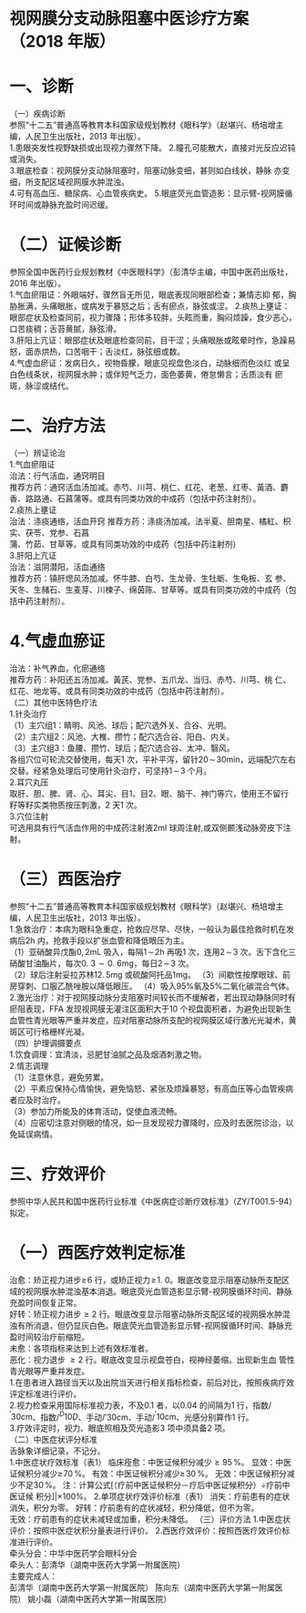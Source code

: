# 视网膜分支动脉阻塞中医诊疗方案 （2018 年版）  
# 一、诊断  
（一）疾病诊断  
参照“十二五”普通高等教育本科国家级规划教材《眼科学》（赵堪兴、杨培增主编，人民卫生出版社，2013 年出版）。  
1.患眼突发性视野缺损或出现视力骤然下降。 2.瞳孔可能散大，直接对光反应迟钝或消失。  
3.眼底检查：视网膜分支动脉阻塞时，阻塞动脉变细，甚则如白线状，静脉 亦变细，所支配区域视网膜水肿混浊。  
4.可有高血压、糖尿病、心血管疾病史。 5.眼底荧光血管造影：显示臂-视网膜循环时间或静脉充盈时间迟缓。  
# （二）证候诊断  
参照全国中医药行业规划教材《中医眼科学》（彭清华主编，中国中医药出版社，2016 年出版）。  
1.气血瘀阻证：外眼端好，骤然盲无所见，眼底表现同眼部检查；兼情志抑 郁，胸胁胀满，头痛眼胀，或病发于暴怒之后；舌有瘀点，脉弦或涩。 2.痰热上壅证：眼部症状及检查同前，视力骤降；形体多较胖，头眩而重，胸闷烦躁，食少恶心，口苦痰稠；舌苔黄腻，脉弦滑。  
3.肝阳上亢证：眼部症状及眼底检查同前，目干涩；头痛眼胀或眩晕时作，急躁易怒，面赤烘热，口苦咽干；舌淡红，脉弦细或数。  
4.气虚血瘀证：发病日久，视物昏朦，眼底见视盘色淡白，动脉细而色淡红 或呈白色线条状，视网膜水肿；或伴短气乏力，面色萎黄，倦怠懒言；舌质淡有 瘀斑，脉涩或结代。  
# 二、治疗方法  
（一）辨证论治  
1.气血瘀阻证  
治法：行气活血，通窍明目  
推荐方药：通窍活血汤加减。赤芍、川芎、桃仁、红花、老葱、红枣、黃酒、麝香、路路通、石菖蒲等。或具有同类功效的中成药（包括中药注射剂）。  
2.痰热上壅证  
治法：涤痰通络，活血开窍  推荐方药：涤痰汤加减。法半夏、胆南星、橘紅、枳实、茯苓、党参、石菖  
蒲、竹茹、甘草等。或具有同类功效的中成药（包括中药注射剂）  
3.肝阳上亢证  
治法：滋阴潜阳，活血通络  
推荐方药：镇肝熄风汤加减。怀牛膝、白芍、生龙骨、生牡蛎、生龟板、玄 参、天冬、生赭石、生麦芽、川楝子、绵茵陈、甘草等。或具有同类功效的中成药（包括中药注射剂）。  
# 4.气虚血瘀证  
治法：补气养血，化瘀通络  
推荐方药：补阳还五汤加减。黃芪、党参、五爪龙、当归、赤芍、川芎、桃 仁、红花、地龙等。或具有同类功效的中成药（包括中药注射剂）。  
（二）其他中医特色疗法  
1.针灸治疗  
（1）主穴组1：睛明、风池、球后；配穴选外关、合谷、光明。  
（2）主穴组2：风池、大椎、攒竹；配穴选合谷、阳白、内关。  
（3）主穴组3：鱼腰、攒竹、球后；配穴选合谷、太冲、翳风。  
各组穴位可轮流交替使用，每天1 次，平补平泻，留针$20\!\sim\!30\mathrm{min}$，远端配穴左右交替。经紧急处理后可使用针灸治疗，可坚持$1\!\sim\!3$ 个月。  
2.耳穴丸压  
取肝、胆、脾、肾、心、耳尖、目1、目2、眼、脑干、神门等穴，使用王不留行籽等籽实类物质按压刺激，2 天1 次。  
3.穴位注射  
可选用具有行气活血作用的中成药注射液2ml 球周注射,或双侧颞浅动脉旁皮下注射。  
# （三）西医治疗  
参照“十二五”普通高等教育本科国家级规划教材《眼科学》（赵堪兴、杨培增主编，人民卫生出版社，2013 年出版）。  
1.急救治疗：本病为眼科急重症，抢救应尽早、尽快，一般认为最佳抢救时机在发病后2h 内，抢救手段以扩张血管和降低眼压为主。  
（1）亚硝酸异戊酯$0,\,2\mathrm{mL}$ 吸入，每隔$1\!\sim\!2\mathrm{h}$ 再吸1 次，连用$2\!\sim\!3$ 次。舌下含化三硝酸甘油酯片，每次$0.\ 3{\sim}0.\ 6\mathrm{mg}$，每日$2\!\sim\!3$ 次。  
（2）球后注射妥拉苏林$12.\,5\mathrm{mg}$ 或硫酸阿托品1mg。 （3）间歇性按摩眼球、前房穿刺、口服乙酰唑胺以降低眼压。 （4）吸入$95\%$氧及$5\%$二氧化碳混合气体。  
2.激光治疗：对于视网膜动脉分支阻塞时间较长而不缓解者，若出现动静脉同时有瘀阻表现，FFA 发现视网膜无灌注区面积大于10 个视盘面积者，为避免出现新生血管性青光眼等严重并发症，应对阻塞动脉所支配的视网膜区域行激光光凝术，黄斑区可行格栅样光凝。  
（四）护理调摄要点  
1.饮食调理：宜清淡，忌肥甘油腻之品及烟酒刺激之物。  
2.情志调理  
（1）注意休息，避免劳累。  
（2）平素应保持心情愉快，避免恼怒、紧张及烦躁暴怒，有高血压等心血管疾病者应及时治疗。  
（3）参加力所能及的体育活动，促使血液流畅。  
（4）应密切注意对侧眼的情况，如一旦发现视力骤降时，应及时去医院诊治，以免延误病情。  
# 三、疗效评价  
参照中华人民共和国中医药行业标准《中医病症诊断疗效标准》（ZY/T001.5-94）拟定。  
# （一）西医疗效判定标准  
治愈：矫正视力进步$\geqslant\!6$ 行，或矫正视力$\!\geqslant\!1.~0$。眼底改变显示阻塞动脉所支配区域的视网膜水肿混浊基本消退。眼底荧光血管造影显示臂-视网膜循环时间、静脉充盈时间恢复正常。  
好转：矫正视力进步${\geqslant}2$ 行。眼底改变显示阻塞动脉所支配区域的视网膜水肿混浊有所消退，但仍显灰白色。眼底荧光血管造影显示臂-视网膜循环时间、静脉充盈时间较治疗前缩短。  
未愈：各项指标来达到上述有效标准者。  
恶化：视力退步 ${\geqslant}2$  行。眼底改变显示视盘苍白，视神经萎缩。出现新生血 管性青光眼等严重并发症。  
1.在患者进入路径当天以及出院当天进行相关指标检查，前后对比，按照疾病疗效评定标准进行评价。  
2.视力检查采用国际标准视力表，不及0.1 者，以0.04 的间隔为1 行，指数/$^\mathrm{\prime}\mathrm{30cm}$、指数/$^ Ḋ 10 Ḍ$、手动/$'30\mathrm{cm}$、手动/$^\mathrm{'}\mathrm{10cm}$、光感分别算作1 行。  
3.疗效评定时，视力、眼底照相及荧光造影3 项中须具备2 项。  
（二）中医症状评分标准  
舌脉象详细记录，不记分。  
1.中医症状疗效标准（表1） 临床痊愈：中医证候积分减少${\geqslant}95\,\%$。 显效：中医证候积分减少$\geqslant\!70\,\%$。 有效：中医证候积分减少$\geqslant\!30\,\%$。 无效：中医证候积分减少不足$30\,\%$。 注：计算公式[（疗前中医证候积分－疗后中医证候积分）÷疗前中医证候 积分]$|\times100\%$。 2.单项症状疗效评价标准（表1） 消失：疗前患有的症状消失，积分为零。 好转：疗前患有的症状减轻，积分降低，但不为零。  
无效：疗前患有的症状未减轻或加重，积分未降低。 （三）评价方法 1.中医症状评价：按照中医症状积分量表进行评价。 2.西医疗效评价：按照西医疗效评价标准进行评价。  
牵头分会：中华中医药学会眼科分会  
牵头人：彭清华（湖南中医药大学第一附属医院）  
主要完成人：  
彭清华（湖南中医药大学第一附属医院） 陈向东（湖南中医药大学第一附属医院） 姚小磊（湖南中医药大学第一附属医院）  